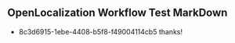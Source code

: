## OpenLocalization Workflow Test MarkDown
* 8c3d6915-1ebe-4408-b5f8-f49004114cb5 thanks!

<!--HONumber=Aug16_HO4-->


